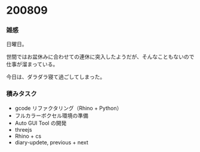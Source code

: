 # 200809  

### 雑感  

日曜日。  

世間ではお盆休みに合わせての連休に突入したようだが、そんなこともないので仕事が溜まっている。  

今日は、ダラダラ寝て過ごしてしまった。  

### 積みタスク  

- gcode リファクタリング（Rhino + Python）  
- フルカラーボクセル環境の準備  
- Auto GUI Tool の開発  
- threejs  
- Rhino + cs  
- diary-updete, previous + next  
